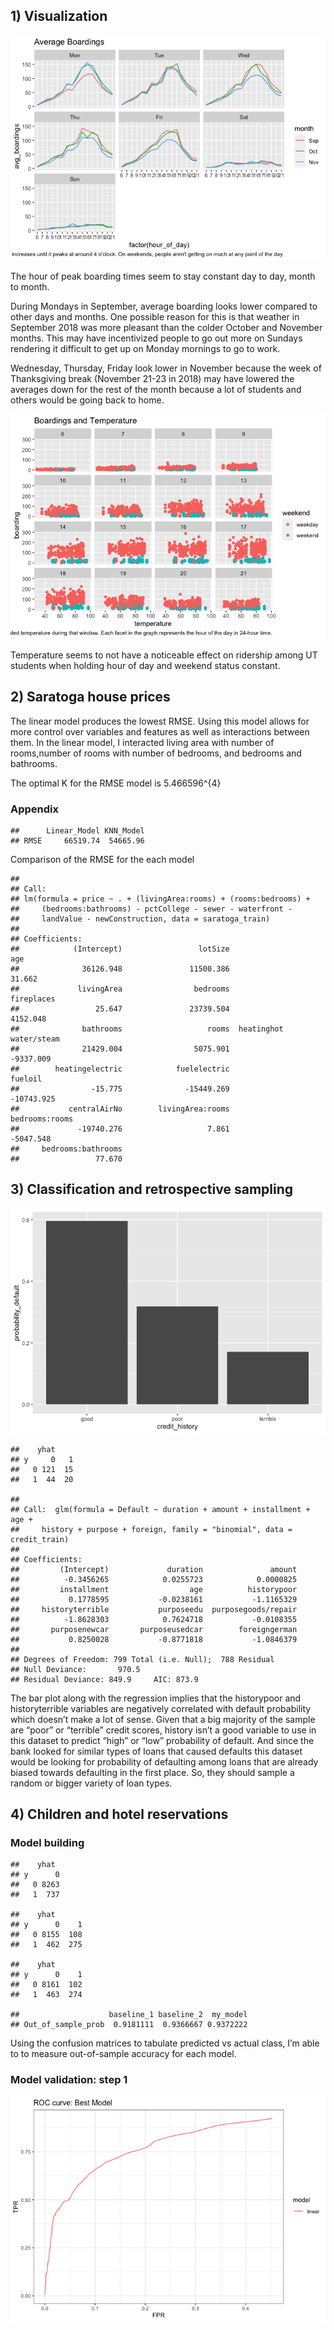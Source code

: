## 1) Visualization

![](ECO395M_Exercises_02_files/figure-markdown_github/unnamed-chunk-1-1.png)

The hour of peak boarding times seem to stay constant day to day, month
to month.

During Mondays in September, average boarding looks lower compared to
other days and months. One possible reason for this is that weather in
September 2018 was more pleasant than the colder October and November
months. This may have incentivized people to go out more on Sundays
rendering it difficult to get up on Monday mornings to go to work.

Wednesday, Thursday, Friday look lower in November because the week of
Thanksgiving break (November 21-23 in 2018) may have lowered the
averages down for the rest of the month because a lot of students and
others would be going back to home.

![](ECO395M_Exercises_02_files/figure-markdown_github/unnamed-chunk-2-1.png)

Temperature seems to not have a noticeable effect on ridership among UT
students when holding hour of day and weekend status constant.

## 2) Saratoga house prices

The linear model produces the lowest RMSE. Using this model allows for
more control over variables and features as well as interactions between
them. In the linear model, I interacted living area with number of
rooms,number of rooms with number of bedrooms, and bedrooms and
bathrooms.

The optimal K for the RMSE model is 5.466596^{4}

### Appendix

    ##      Linear_Model KNN_Model
    ## RMSE     66519.74  54665.96

Comparison of the RMSE for the each model

    ## 
    ## Call:
    ## lm(formula = price ~ . + (livingArea:rooms) + (rooms:bedrooms) + 
    ##     (bedrooms:bathrooms) - pctCollege - sewer - waterfront - 
    ##     landValue - newConstruction, data = saratoga_train)
    ## 
    ## Coefficients:
    ##            (Intercept)                 lotSize                     age  
    ##              36126.948               11500.386                  31.662  
    ##             livingArea                bedrooms              fireplaces  
    ##                 25.647               23739.504                4152.048  
    ##              bathrooms                   rooms  heatinghot water/steam  
    ##              21429.004                5075.901               -9337.009  
    ##        heatingelectric            fuelelectric                 fueloil  
    ##                -15.775              -15449.269              -10743.925  
    ##           centralAirNo        livingArea:rooms          bedrooms:rooms  
    ##             -19740.276                   7.861               -5047.548  
    ##     bedrooms:bathrooms  
    ##                 77.670

## 3) Classification and retrospective sampling

![](ECO395M_Exercises_02_files/figure-markdown_github/unnamed-chunk-6-1.png)

    ##    yhat
    ## y     0   1
    ##   0 121  15
    ##   1  44  20

    ## 
    ## Call:  glm(formula = Default ~ duration + amount + installment + age + 
    ##     history + purpose + foreign, family = "binomial", data = credit_train)
    ## 
    ## Coefficients:
    ##         (Intercept)             duration               amount  
    ##          -0.3456265            0.0255723            0.0000825  
    ##         installment                  age          historypoor  
    ##           0.1778595           -0.0238161           -1.1165329  
    ##     historyterrible           purposeedu  purposegoods/repair  
    ##          -1.8628303            0.7624718           -0.0108355  
    ##       purposenewcar       purposeusedcar        foreigngerman  
    ##           0.8250028           -0.8771818           -1.0846379  
    ## 
    ## Degrees of Freedom: 799 Total (i.e. Null);  788 Residual
    ## Null Deviance:       970.5 
    ## Residual Deviance: 849.9     AIC: 873.9

The bar plot along with the regression implies that the historypoor and
historyterrible variables are negatively correlated with default
probability which doesn’t make a lot of sense. Given that a big majority
of the sample are “poor” or “terrible” credit scores, history isn’t a
good variable to use in this dataset to predict “high” or “low”
probability of default. And since the bank looked for similar types of
loans that caused defaults this dataset would be looking for probability
of defaulting among loans that are already biased towards defaulting in
the first place. So, they should sample a random or bigger variety of
loan types.

## 4) Children and hotel reservations

### Model building

    ##    yhat
    ## y      0
    ##   0 8263
    ##   1  737

    ##    yhat
    ## y      0    1
    ##   0 8155  108
    ##   1  462  275

    ##    yhat
    ## y      0    1
    ##   0 8161  102
    ##   1  463  274

    ##                    baseline_1 baseline_2  my_model
    ## Out_of_sample_prob  0.9181111  0.9366667 0.9372222

Using the confusion matrices to tabulate predicted vs actual class, I’m
able to to measure out-of-sample accuracy for each model.

### Model validation: step 1

![](ECO395M_Exercises_02_files/figure-markdown_github/unnamed-chunk-9-1.png)

<!-- ### Model validation: step 2 -->
<!-- ```{r, echo=FALSE, warning=FALSE, message=FALSE} -->
<!-- k_folds = 20 -->
<!-- hotels_val_f = hotels_val %>% -->
<!--   mutate(fold_id = rep(1:k_folds, length=nrow(hotels_val)) %>% sample) -->
<!-- ``` -->
